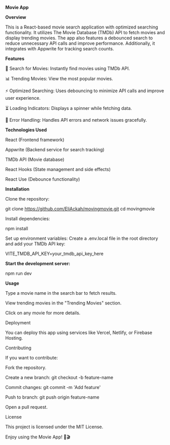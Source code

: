 **Movie App**

**Overview**

This is a React-based movie search application with optimized searching functionality. It utilizes The Movie Database (TMDb) API to fetch movies and display trending movies. The app also features a debounced search to reduce unnecessary API calls and improve performance. Additionally, it integrates with Appwrite for tracking search counts.

**Features**

🔎 Search for Movies: Instantly find movies using TMDb API.

📊 Trending Movies: View the most popular movies.

⚡ Optimized Searching: Uses debouncing to minimize API calls and improve user experience.

⏳ Loading Indicators: Displays a spinner while fetching data.

📡 Error Handling: Handles API errors and network issues gracefully.



**Technologies Used**

React (Frontend framework)

Appwrite (Backend service for search tracking)

TMDb API (Movie database)

React Hooks (State management and side effects)

React Use (Debounce functionality)


**Installation**

Clone the repository:

git clone https://github.com/EliAckah/movingmovie.git
cd movingmovie

Install dependencies:

npm install

Set up environment variables:
Create a .env.local file in the root directory and add your TMDb API key:

VITE_TMDB_API_KEY=your_tmdb_api_key_here

**Start the development server:**

npm run dev

**Usage**

Type a movie name in the search bar to fetch results.

View trending movies in the "Trending Movies" section.

Click on any movie for more details.

Deployment

You can deploy this app using services like Vercel, Netlify, or Firebase Hosting.

Contributing

If you want to contribute:

Fork the repository.

Create a new branch: git checkout -b feature-name

Commit changes: git commit -m 'Add feature'

Push to branch: git push origin feature-name

Open a pull request.

License

This project is licensed under the MIT License.

Enjoy using the Movie App! 🍿🎬
